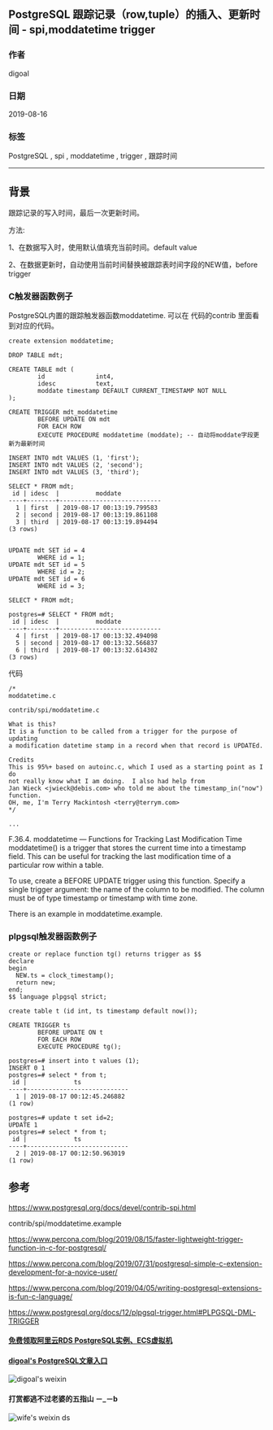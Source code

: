 ## PostgreSQL 跟踪记录（row,tuple）的插入、更新时间 - spi,moddatetime trigger       
                      
### 作者                      
digoal                      
                      
### 日期                      
2019-08-16                     
                      
### 标签                      
PostgreSQL , spi , moddatetime , trigger , 跟踪时间      
                      
----                      
                      
## 背景             
跟踪记录的写入时间，最后一次更新时间。    
    
方法:    
    
1、在数据写入时，使用默认值填充当前时间。default value    
    
2、在数据更新时，自动使用当前时间替换被跟踪表时间字段的NEW值，before trigger    
    
### C触发器函数例子    
PostgreSQL内置的跟踪触发器函数moddatetime. 可以在 代码的contrib  里面看到对应的代码。    
    
```    
create extension moddatetime;    
    
DROP TABLE mdt;    
    
CREATE TABLE mdt (    
        id              int4,    
        idesc           text,    
        moddate timestamp DEFAULT CURRENT_TIMESTAMP NOT NULL    
);    
    
CREATE TRIGGER mdt_moddatetime    
        BEFORE UPDATE ON mdt    
        FOR EACH ROW    
        EXECUTE PROCEDURE moddatetime (moddate); -- 自动将moddate字段更新为最新时间    
    
INSERT INTO mdt VALUES (1, 'first');    
INSERT INTO mdt VALUES (2, 'second');    
INSERT INTO mdt VALUES (3, 'third');    
    
SELECT * FROM mdt;    
 id | idesc  |          moddate               
----+--------+----------------------------    
  1 | first  | 2019-08-17 00:13:19.799583    
  2 | second | 2019-08-17 00:13:19.861108    
  3 | third  | 2019-08-17 00:13:19.894494    
(3 rows)    
    
    
UPDATE mdt SET id = 4    
        WHERE id = 1;    
UPDATE mdt SET id = 5    
        WHERE id = 2;    
UPDATE mdt SET id = 6    
        WHERE id = 3;    
    
SELECT * FROM mdt;    
    
postgres=# SELECT * FROM mdt;    
 id | idesc  |          moddate               
----+--------+----------------------------    
  4 | first  | 2019-08-17 00:13:32.494098    
  5 | second | 2019-08-17 00:13:32.566837    
  6 | third  | 2019-08-17 00:13:32.614302    
(3 rows)    
```    
    
代码    
    
```  
/*  
moddatetime.c  
  
contrib/spi/moddatetime.c  
  
What is this?  
It is a function to be called from a trigger for the purpose of updating  
a modification datetime stamp in a record when that record is UPDATEd.  
  
Credits  
This is 95%+ based on autoinc.c, which I used as a starting point as I do  
not really know what I am doing.  I also had help from  
Jan Wieck <jwieck@debis.com> who told me about the timestamp_in("now") function.  
OH, me, I'm Terry Mackintosh <terry@terrym.com>  
*/  
  
...  
```  
    
F.36.4. moddatetime — Functions for Tracking Last Modification Time  
moddatetime() is a trigger that stores the current time into a timestamp field. This can be useful for tracking the last modification time of a particular row within a table.  
  
To use, create a BEFORE UPDATE trigger using this function. Specify a single trigger argument: the name of the column to be modified. The column must be of type timestamp or timestamp with time zone.  
  
There is an example in moddatetime.example.  
    
### plpgsql触发器函数例子  
    
```    
create or replace function tg() returns trigger as $$    
declare     
begin    
  NEW.ts = clock_timestamp();    
  return new;    
end;    
$$ language plpgsql strict;    
    
create table t (id int, ts timestamp default now());    
    
CREATE TRIGGER ts    
        BEFORE UPDATE ON t    
        FOR EACH ROW    
        EXECUTE PROCEDURE tg();    
    
postgres=# insert into t values (1);    
INSERT 0 1    
postgres=# select * from t;    
 id |             ts                 
----+----------------------------    
  1 | 2019-08-17 00:12:45.246882    
(1 row)    
    
postgres=# update t set id=2;    
UPDATE 1    
postgres=# select * from t;    
 id |             ts                 
----+----------------------------    
  2 | 2019-08-17 00:12:50.963019    
(1 row)    
```    
    
## 参考    
https://www.postgresql.org/docs/devel/contrib-spi.html    
    
contrib/spi/moddatetime.example    
      
https://www.percona.com/blog/2019/08/15/faster-lightweight-trigger-function-in-c-for-postgresql/    
    
https://www.percona.com/blog/2019/07/31/postgresql-simple-c-extension-development-for-a-novice-user/    
    
https://www.percona.com/blog/2019/04/05/writing-postgresql-extensions-is-fun-c-language/    
    
https://www.postgresql.org/docs/12/plpgsql-trigger.html#PLPGSQL-DML-TRIGGER    
      
    
  
  
  
  
  
  
  
  
  
#### [免费领取阿里云RDS PostgreSQL实例、ECS虚拟机](https://free.aliyun.com/ "57258f76c37864c6e6d23383d05714ea")
  
  
#### [digoal's PostgreSQL文章入口](https://github.com/digoal/blog/blob/master/README.md "22709685feb7cab07d30f30387f0a9ae")
  
  
![digoal's weixin](../pic/digoal_weixin.jpg "f7ad92eeba24523fd47a6e1a0e691b59")
  
  
  
  
  
  
#### 打赏都逃不过老婆的五指山 －_－b  
![wife's weixin ds](../pic/wife_weixin_ds.jpg "acd5cce1a143ef1d6931b1956457bc9f")
  
